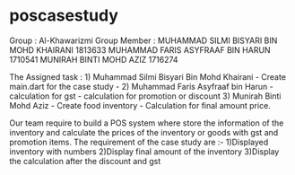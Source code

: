 # poscasestudy
Group : Al-Khawarizmi
Group Member : MUHAMMAD SILMI BISYARI BIN MOHD KHAIRANI 1813633
               MUHAMMAD FARIS ASYFRAAF BIN HARUN 1710541
               MUNIRAH BINTI MOHD AZIZ 1716274

The Assigned task : 1)  Muhammad Silmi Bisyari Bin Mohd Khairani
                        - Create main.dart for the case study
                        -
                    2)  Muhammad Faris Asyfraaf bin Harun
                        - calculation for gst
                        - calculation for promotion or discount
                    3)  Munirah Binti Mohd Aziz
                        - Create food inventory
                        - Calculation for final amount price.

Our team require to build a POS system where store the information
of the inventory and calculate the prices of the inventory or goods
with gst and promotion items. The requirement of the case study are :-
    1)Displayed inventory with numbers
    2)Display final amount of the inventory
    3)Display the calculation after the discount and gst

